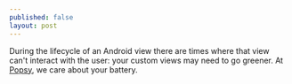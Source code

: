 ```yaml
---
published: false
layout: post
---
```

During the lifecycle of an Android view there are times where that view can't interact with the user: your custom views may need to go greener. At [Popsy](https://play.google.com/store/apps/details?id=com.mypopsy.android), we care about your battery.

